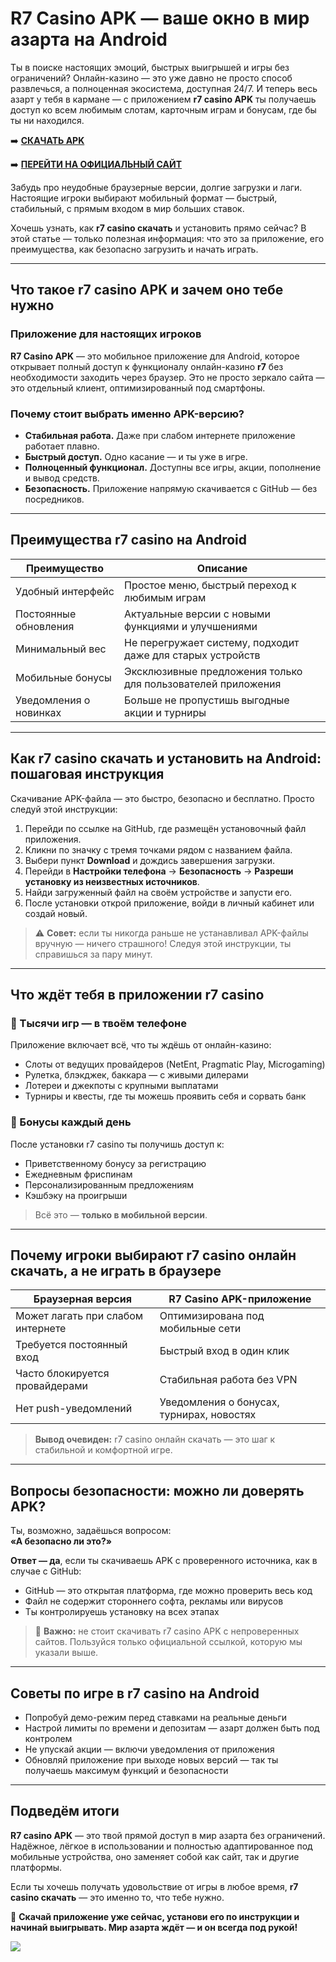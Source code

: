 
# R7 Casino APK — ваше окно в мир азарта на Android

Ты в поиске настоящих эмоций, быстрых выигрышей и игры без ограничений? Онлайн-казино — это уже давно не просто способ развлечься, а полноценная экосистема, доступная 24/7. И теперь весь азарт у тебя в кармане — с приложением **r7 casino APK** ты получаешь доступ ко всем любимым слотам, карточным играм и бонусам, где бы ты ни находился.

➡️ **[СКАЧАТЬ APK](https://github.com/parbrir/r7apk/blob/main/R7Casino.apk "СКАЧАТЬ APK")**

➡️ **[ПЕРЕЙТИ НА ОФИЦИАЛЬНЫЙ САЙТ](https://clck.ru/3NAHTh "ПЕРЕЙТИ НА ОФИЦИАЛЬНЫЙ САЙТ")**

Забудь про неудобные браузерные версии, долгие загрузки и лаги. Настоящие игроки выбирают мобильный формат — быстрый, стабильный, с прямым входом в мир больших ставок.

Хочешь узнать, как **r7 casino скачать** и установить прямо сейчас? В этой статье — только полезная информация: что это за приложение, его преимущества, как безопасно загрузить и начать играть.

---

## Что такое r7 casino APK и зачем оно тебе нужно

### Приложение для настоящих игроков

**R7 Casino APK** — это мобильное приложение для Android, которое открывает полный доступ к функционалу онлайн-казино **r7** без необходимости заходить через браузер. Это не просто зеркало сайта — это отдельный клиент, оптимизированный под смартфоны.

### Почему стоит выбрать именно APK-версию?

- **Стабильная работа.** Даже при слабом интернете приложение работает плавно.  
- **Быстрый доступ.** Одно касание — и ты уже в игре.  
- **Полноценный функционал.** Доступны все игры, акции, пополнение и вывод средств.  
- **Безопасность.** Приложение напрямую скачивается с GitHub — без посредников.  

---

## Преимущества r7 casino на Android

| Преимущество            | Описание                                                  |
|-------------------------|-----------------------------------------------------------|
| Удобный интерфейс       | Простое меню, быстрый переход к любимым играм            |
| Постоянные обновления   | Актуальные версии с новыми функциями и улучшениями       |
| Минимальный вес         | Не перегружает систему, подходит даже для старых устройств |
| Мобильные бонусы        | Эксклюзивные предложения только для пользователей приложения |
| Уведомления о новинках  | Больше не пропустишь выгодные акции и турниры            |

---

## Как r7 casino скачать и установить на Android: пошаговая инструкция

Скачивание APK-файла — это быстро, безопасно и бесплатно. Просто следуй этой инструкции:

1. Перейди по ссылке на GitHub, где размещён установочный файл приложения.  
2. Кликни по значку с тремя точками рядом с названием файла.  
3. Выбери пункт **Download** и дождись завершения загрузки.  
4. Перейди в **Настройки телефона** → **Безопасность** → **Разреши установку из неизвестных источников**.  
5. Найди загруженный файл на своём устройстве и запусти его.  
6. После установки открой приложение, войди в личный кабинет или создай новый.

> ⚠️ **Совет:** если ты никогда раньше не устанавливал APK-файлы вручную — ничего страшного! Следуя этой инструкции, ты справишься за пару минут.

---

## Что ждёт тебя в приложении r7 casino

### 🎰 Тысячи игр — в твоём телефоне

Приложение включает всё, что ты ждёшь от онлайн-казино:

- Слоты от ведущих провайдеров (NetEnt, Pragmatic Play, Microgaming)  
- Рулетка, блэкджек, баккара — с живыми дилерами  
- Лотереи и джекпоты с крупными выплатами  
- Турниры и квесты, где ты можешь проявить себя и сорвать банк  

### 🎁 Бонусы каждый день

После установки r7 casino ты получишь доступ к:

- Приветственному бонусу за регистрацию  
- Ежедневным фриспинам  
- Персонализированным предложениям  
- Кэшбэку на проигрыши  

> Всё это — **только в мобильной версии**.

---

## Почему игроки выбирают r7 casino онлайн скачать, а не играть в браузере

| **Браузерная версия**                    | **R7 Casino APK-приложение**                     |
|------------------------------------------|--------------------------------------------------|
| Может лагать при слабом интернете        | Оптимизирована под мобильные сети               |
| Требуется постоянный вход                | Быстрый вход в один клик                        |
| Часто блокируется провайдерами           | Стабильная работа без VPN                       |
| Нет push-уведомлений                     | Уведомления о бонусах, турнирах, новостях       |

> **Вывод очевиден:** r7 casino онлайн скачать — это шаг к стабильной и комфортной игре.

---

## Вопросы безопасности: можно ли доверять APK?

Ты, возможно, задаёшься вопросом:  
**«А безопасно ли это?»**  

**Ответ — да**, если ты скачиваешь APK с проверенного источника, как в случае с GitHub:

- GitHub — это открытая платформа, где можно проверить весь код  
- Файл не содержит стороннего софта, рекламы или вирусов  
- Ты контролируешь установку на всех этапах  

> 🔐 **Важно:** не стоит скачивать r7 casino APK с непроверенных сайтов. Пользуйся только официальной ссылкой, которую мы указали выше.

---

## Советы по игре в r7 casino на Android

- Попробуй демо-режим перед ставками на реальные деньги  
- Настрой лимиты по времени и депозитам — азарт должен быть под контролем  
- Не упускай акции — включи уведомления от приложения  
- Обновляй приложение при выходе новых версий — так ты получаешь максимум функций и безопасности  

---

## Подведём итоги

**R7 casino APK** — это твой прямой доступ в мир азарта без ограничений. Надёжное, лёгкое в использовании и полностью адаптированное под мобильные устройства, оно заменяет собой как сайт, так и другие платформы.

Если ты хочешь получать удовольствие от игры в любое время, **r7 casino скачать** — это именно то, что тебе нужно.

🎯 **Скачай приложение уже сейчас, установи его по инструкции и начинай выигрывать. Мир азарта ждёт — и он всегда под рукой!**


[![](https://i.ibb.co/zTCT2pZY/photo-2024-04-23-02-26-34.jpg)](https://clck.ru/3NAHTh)
